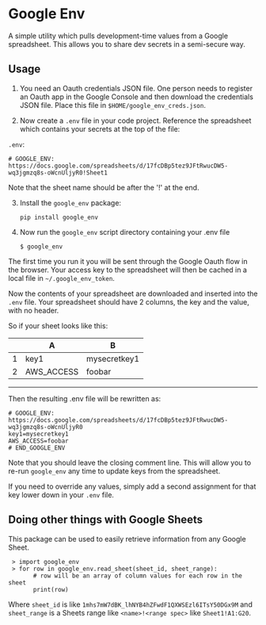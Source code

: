 # Google Env

A simple utility which pulls development-time values from a Google spreadsheet. This
allows you to share dev secrets in a semi-secure way.

## Usage

1. You need an Oauth credentials JSON file. One person needs to register an
Oauth app in the Google Console and then download the credentials JSON file.
Place this file in `$HOME/google_env_creds.json`.

2. Now create a `.env` file in your code project. Reference the spreadsheet
which contains your secrets at the top of the file:

`.env`:

    # GOOGLE_ENV: https://docs.google.com/spreadsheets/d/17fcDBp5tez9JFtRwucDW5-wq3jgmzq8s-oWcnUljyR0!Sheet1

Note that the sheet name should be after the '!' at the end.

3. Install the `google_env` package:

    `pip install google_env`

4. Now run the `google_env` script directory containing your .env file

    `$ google_env`

The first time you run it you will be sent through the Google Oauth flow in the browser.
Your access key to the spreadsheet will then be cached in a local file in
`~/.google_env_token`.

Now the contents of your spreadsheet are downloaded and inserted into the `.env`
file. Your spreadsheet should have 2 columns, the key and the value, with no header.

So if your sheet looks like this:

|   | A          | B            |
|---|------------|--------------|
| 1 | key1       | mysecretkey1 |
| 2 | AWS_ACCESS | foobar       |
---------------------------------

Then the resulting .env file will be rewritten as:

    # GOOGLE_ENV: https://docs.google.com/spreadsheets/d/17fcDBp5tez9JFtRwucDW5-wq3jgmzq8s-oWcnUljyR0
    key1=mysecretkey1
    AWS_ACCESS=foobar
    # END_GOOGLE_ENV

Note that you should leave the closing comment line. This will allow you to
re-run `google_env` any time to update keys from the spreadsheet.

If you need to override any values, simply add a second assignment for that
key lower down in your `.env` file.

## Doing other things with Google Sheets

This package can be used to easily retrieve information from any Google Sheet.

     > import google_env
     > for row in google_env.read_sheet(sheet_id, sheet_range):
           # row will be an array of column values for each row in the sheet
           print(row)

Where `sheet_id` is like `1mhs7mW7dBK_lhNYB4hZFwdF1QXWSEzl6ITsY50DGx9M` and
`sheet_range` is a Sheets range like `<name>!<range spec>` like
`Sheet1!A1:G20`.
